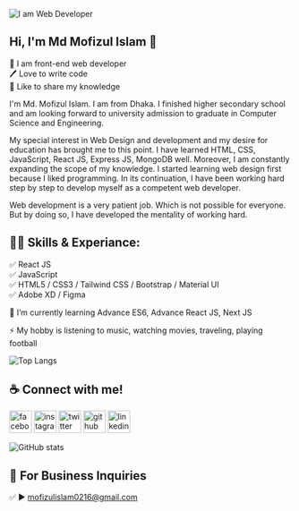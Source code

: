 <!--
## Hi there 👋, I'm Md. Mofizul Islam
#### I am a front-end web developer
![I am a front-end web developer](https://media-exp1.licdn.com/dms/image/C4E16AQHcVNZjfpbfZA/profile-displaybackgroundimage-shrink_200_800/0/1638113116838?e=1643846400&v=beta&t=D9Mkb3rgN1Zzdc8JO-qqqN1KFLzZ523nNtlKhd3EGKg)

I am Md. Mofizul Islam. I am from Dhaka. I finished higher secondary school and am looking forward to university admission to graduate in Computer Science and Engineering. My special interest in Web Design and development and my desire for education has brought me to this point.

I have learned HTML, CSS, JavaScript, React JS, Express JS, MongoDB well. Moreover, I am constantly expanding the scope of my knowledge. I started learning web design first because I liked programming. In its continuation, I have been working hard step by step to develop myself as a competent web developer.

Web development is a very patient job. Which is not possible for everyone. But by doing so, I have developed the mentality of working hard.

Skills: REACT JS, HTML, CSS, JavaScript, Node JS, Express JS, MongoDB, Firebase

- 🌱 I’m currently learning Advance ES6, Advance React JS, Next JS 
- 📫 How to reach me: mofizulislam0216@gmail.com 
- ⚡ Fun fact: My hobby is listening to music, watching movies, traveling, playing football 


[<img src='https://cdn.jsdelivr.net/npm/simple-icons@3.0.1/icons/github.svg' alt='github' height='40'>](https://github.com/coders-sohan)  [<img src='https://cdn.jsdelivr.net/npm/simple-icons@3.0.1/icons/linkedin.svg' alt='linkedin' height='40'>](https://www.linkedin.com/in/mofizulislam/)  [<img src='https://cdn.jsdelivr.net/npm/simple-icons@3.0.1/icons/facebook.svg' alt='facebook' height='40'>](https://www.facebook.com/mi.sohan.0216)  [<img src='https://cdn.jsdelivr.net/npm/simple-icons@3.0.1/icons/icloud.svg' alt='website' height='40'>](https://sohan.pro)  

[![Top Langs](https://github-readme-stats.vercel.app/api/top-langs/?username=coders-sohan)](https://github.com/anuraghazra/github-readme-stats)

![GitHub stats](https://github-readme-stats.vercel.app/api?username=coders-sohan&show_icons=true)

-->


![I am Web Developer](https://media-exp1.licdn.com/dms/image/C4E16AQHcVNZjfpbfZA/profile-displaybackgroundimage-shrink_200_800/0/1638113116838?e=1643846400&v=beta&t=D9Mkb3rgN1Zzdc8JO-qqqN1KFLzZ523nNtlKhd3EGKg)
## Hi, I'm Md Mofizul Islam 👋
<p>
👑 I am front-end web developer <br> 
🖊️ Love to write code <br> 
🎤 Like to share my knowledge </p> 

 I'm Md. Mofizul Islam. I am from Dhaka. I finished higher secondary school and am looking forward to university admission to graduate in Computer Science and Engineering.
 
 My special interest in Web Design and development and my desire for education has brought me to this point. I have learned HTML, CSS, JavaScript, React JS, Express JS, MongoDB well. Moreover, I am constantly expanding the scope of my knowledge. I started learning web design first because I liked programming. In its continuation, I have been working hard step by step to develop myself as a competent web developer.
 
 Web development is a very patient job. Which is not possible for everyone. But by doing so, I have developed the mentality of working hard.

## 👨‍💻 Skills & Experiance: 
✅ React JS <br> 
✅ JavaScript <br>
✅ HTML5 / CSS3 / Tailwind CSS / Bootstrap / Material UI <br>
✅ Adobe XD / Figma <br>

🌱 I’m currently learning Advance ES6, Advance React JS, Next JS

⚡ My hobby is listening to music, watching movies, traveling, playing football 


![Top Langs](https://github-readme-stats.vercel.app/api/top-langs/?username=coders-sohan&layout=compact)

## ☕ Connect with me!
[<img src='https://camo.githubusercontent.com/2d1ffa69dd491ebeca01b2098cf8233dd09950ff5895abccd5b455ca442abc59/68747470733a2f2f696d672e736869656c64732e696f2f62616467652f46616365626f6f6b2d3138373746323f7374796c653d666f722d7468652d6261646765266c6f676f3d66616365626f6f6b266c6f676f436f6c6f723d7768697465' alt='facebook' height='40'>](https://www.facebook.com/mi.sohan.0216)  [<img src='https://camo.githubusercontent.com/b3d4671768bd0f9b6c8f410a25a96e0c5a4d135208d8910461e986f97e7985ab/68747470733a2f2f696d672e736869656c64732e696f2f62616467652f496e7374616772616d2d4534343035463f7374796c653d666f722d7468652d6261646765266c6f676f3d696e7374616772616d266c6f676f436f6c6f723d7768697465' alt='instagram' height='40'>](https://www.instagram.com/sohan0216/)  [<img src='https://camo.githubusercontent.com/5d03c86f6a75f7cbe80d135d9162fbf6dc46a31253cf30a8e9bb8279b4d574d3/68747470733a2f2f696d672e736869656c64732e696f2f62616467652f547769747465722d3144413146323f7374796c653d666f722d7468652d6261646765266c6f676f3d74776974746572266c6f676f436f6c6f723d7768697465' alt='twitter' height='40'>](https://twitter.com/misohan0216)  [<img src='https://camo.githubusercontent.com/bd2bd127c104ba5c98bb12c70801b075aee1f040009089510f69554300e7ff41/68747470733a2f2f696d672e736869656c64732e696f2f62616467652f4769742d4630353033323f7374796c653d666f722d7468652d6261646765266c6f676f3d676974266c6f676f436f6c6f723d7768697465' alt='github' height='40'>](https://github.com/coders-sohan)  [<img src='https://camo.githubusercontent.com/a80d00f23720d0bc9f55481cfcd77ab79e141606829cf16ec43f8cacc7741e46/68747470733a2f2f696d672e736869656c64732e696f2f62616467652f4c696e6b6564496e2d3030373742353f7374796c653d666f722d7468652d6261646765266c6f676f3d6c696e6b6564696e266c6f676f436f6c6f723d7768697465' alt='linkedin' height='40'>](https://www.linkedin.com/in/mofizulislam/)  


![GitHub stats](https://github-readme-stats.vercel.app/api?username=coders-sohan&show_icons=true) 

## 📧 For Business Inquiries 
✅  ► mofizulislam0216@gmail.com
